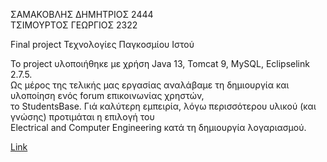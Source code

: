 
ΣΑΜΑΚΟΒΛΗΣ ΔΗΜΗΤΡΙΟΣ 2444  
ΤΣΙΜΟΥΡΤΟΣ ΓΕΩΡΓΙΟΣ 2322  

Final project Τεχνολογίες Παγκοσμίου Ιστού  

Το project υλοποιήθηκε με χρήση Java 13, Tomcat 9, MySQL, Eclipselink 2.7.5.  
Ως μέρος της τελικής μας εργασίας αναλάβαμε τη δημιουργία και υλοποίηση ενός forum επικοινωνίας χρηστών,  
το StudentsBase. Γιά καλύτερη εμπειρία, λόγω περισσότερου υλικού (και γνώσης) προτιμάται η επιλογή του  
Electrical and Computer Engineering κατά τη δημιουργία λογαριασμού.

[Link](http://83.212.111.111:8080/studentsbase/land.html)
